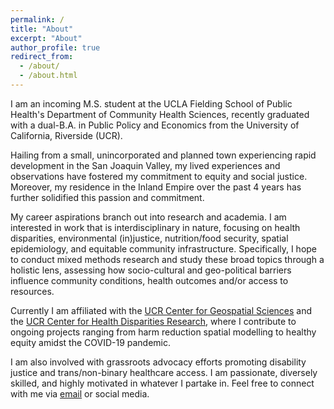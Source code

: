 ```yaml
---
permalink: /
title: "About"
excerpt: "About"
author_profile: true
redirect_from: 
  - /about/
  - /about.html
---
```


I am an incoming M.S. student at the UCLA Fielding School of Public Health's Department of Community Health Sciences, recently graduated with a dual-B.A. in Public Policy and Economics from the University of California, Riverside (UCR).

Hailing from a small, unincorporated and planned town experiencing rapid development in the San Joaquin Valley, my lived experiences and observations have fostered my commitment to equity and social justice. Moreover, my residence in the Inland Empire over the past 4 years has further solidified this passion and commitment. 

My career aspirations branch out into research and academia. I am interested in work that is interdisciplinary in nature, focusing on health disparities, environmental (in)justice, nutrition/food security, spatial epidemiology, and equitable community infrastructure. Specifically, I hope to conduct mixed methods research and study these broad topics through a holistic lens, assessing how socio-cultural and geo-political barriers influence community conditions, health outcomes and/or access to resources. 

Currently I am affiliated with the [UCR Center for Geospatial Sciences](https://spatial.ucr.edu/) and the [UCR Center for Health Disparities Research](https://healthdisparities.ucr.edu/), where I contribute to ongoing projects ranging from harm reduction spatial modelling to healthy equity amidst the COVID-19 pandemic. 

I am also involved with grassroots advocacy efforts promoting disability justice and trans/non-binary healthcare access. I am passionate, diversely skilled, and highly motivated in whatever I partake in. Feel free to connect with me via [email](mailto:pjutu001@ucr.edu) or social media. 
